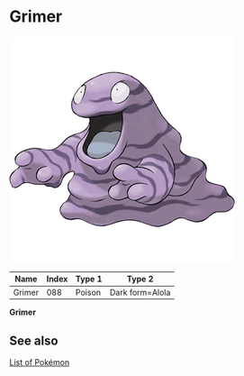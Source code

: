 # Grimer


![Grimer](images/088.png)

| **Name** | **Index** | **Type 1** | **Type 2** |
|----|----|----|----|
| Grimer | 088 | Poison | Dark form=Alola  |

**Grimer** 

## See also

[List of Pokémon](../pokemon.md)
